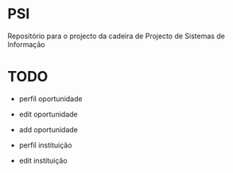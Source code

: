 # PSI
Repositório para o projecto da cadeira de Projecto de Sistemas de Informação


TODO
=========
- perfil oportunidade
- edit oportunidade
- add oportunidade

- perfil instituição
- edit instituição
